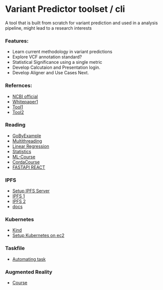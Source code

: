 # Variant Predictor toolset / cli

A tool that is built from scratch for variant prediction and used in a analysis pipeline, might lead to a research interests

### Features:

- Learn current methodology in variant predictions
- Explore VCF annotation standard?
- Statistical Significance using a single metric
- Develop Calcutaion and Presentation login.
- Develop Aligner and Use Cases Next.

### Refernces:

- [NCBI official](http://asia.ensembl.org/info/docs/tools/vep/index.html)
- [Whitepaper1](https://genomebiology.biomedcentral.com/articles/10.1186/s13059-016-0974-4)
- [Tool1](https://github.com/brentp/vcfanno)
- [Tool2](https://doc-openbio.readthedocs.io/projects/jannovar/en/master/annotate_vcf.html)

### Reading

- [GoByExample](https://gobyexample.com/variables)
- [Multithreading](https://www.youtube.com/watch?v=aDqGIhl7cdo)
- [Linear Regression](https://realpython.com/linear-regression-in-python/)
- [Statistics](https://youtu.be/xxpc-HPKN28)
- [ML-Course](https://www.youtube.com/watch?v=NWONeJKn6kc)
- [CordaCourse](https://youtu.be/tm06GCD0XJI)
- [FASTAPI REACT](https://www.youtube.com/watch?v=Cy9fAvsXGZA)
### IPFS

- [Setup IPFS Server](https://medium.com/coinmonks/host-a-decentralised-application-with-ipfs-and-aws-1c8e147284ce)
- [IPFS 1](https://labs.eleks.com/2019/03/ipfs-network-data-replication.html)
- [IPFS 2](https://michalzalecki.com/set-up-ipfs-node-on-the-server/)
- [docs](https://docs.ipfs.io/concepts/what-is-ipfs/#decentralization)

### Kubernetes

- [Kind](https://www.youtube.com/watch?v=kmTqXJW09tM)
- [Setup Kubernetes on ec2](https://www.youtube.com/watch?v=DBf2dG0NppU)


### Taskfile
- [Automating task](https://taskfile.dev/#/usage)

### Augmented Reality
- [Course](https://youtu.be/WzfDo2Wpxks)